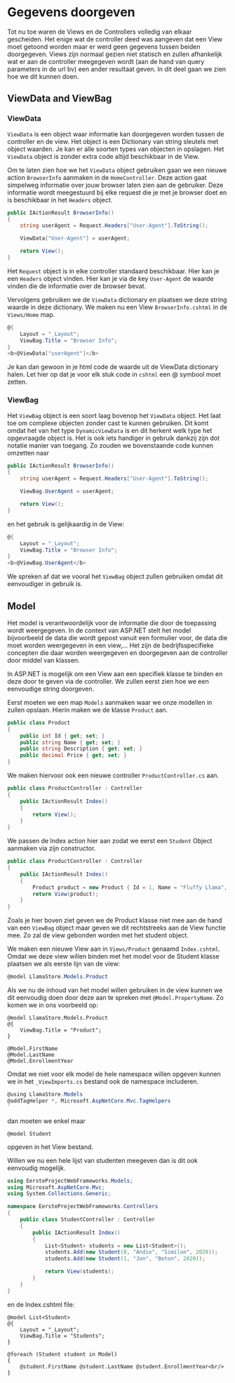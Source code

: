 # Gegevens doorgeven

Tot nu toe waren de Views en de Controllers volledig van elkaar gescheiden. Het enige wat de controller deed was aangeven dat een View moet getoond worden maar er werd geen gegevens tussen beiden doorgegeven. Views zijn normaal gezien niet statisch en zullen afhankelijk wat er aan de controller meegegeven wordt \(aan de hand van query parameters in de url bv\) een ander resultaat geven. In dit deel gaan we zien hoe we dit kunnen doen.

## ViewData and ViewBag

### ViewData

`ViewData` is een object waar informatie kan doorgegeven worden tussen de controller en de view. Het object is een Dictionary van string sleutels met object waarden. Je kan er alle soorten types van objecten in opslagen. Het `ViewData` object is zonder extra code altijd beschikbaar in de View.

Om te laten zien hoe we het `ViewData` object gebruiken gaan we een nieuwe action `BrowserInfo` aanmaken in de `HomeController`. Deze action gaat simpelweg informatie over jouw browser laten zien aan de gebruiker. Deze informatie wordt meegestuurd bij elke request die je met je browser doet en is beschikbaar in het `Headers` object.

```csharp
public IActionResult BrowserInfo()
{
    string userAgent = Request.Headers["User-Agent"].ToString();

    ViewData["User-Agent"] = userAgent;

    return View();
}
```

Het `Request` object is in elke controller standaard beschikbaar. Hier kan je een `Headers` object vinden. Hier kan je via de key `User-Agent` de waarde vinden die de informatie over de browser bevat.

Vervolgens gebruiken we de `ViewData` dictionary en plaatsen we deze string waarde in deze dictionary. We maken nu een View `BrowserInfo.cshtml` in de `Views/Home` map.

```csharp
@{
    Layout = "_Layout";
    ViewBag.Title = "Browser Info";
}
<b>@ViewData["userAgent"]</b>
```

Je kan dan gewoon in je html code de waarde uit de ViewData dictionary halen. Let hier op dat je voor elk stuk code in `cshtml` een @ symbool moet zetten.

### ViewBag

Het `ViewBag` object is een soort laag bovenop het `ViewData` object. Het laat toe om complexe objecten zonder cast te kunnen gebruiken. Dit komt omdat het van het type `DynamicViewData` is en dit herkent welk type het opgevraagde object is. Het is ook iets handiger in gebruik dankzij zijn dot notatie manier van toegang. Zo zouden we bovenstaande code kunnen omzetten naar

```csharp
public IActionResult BrowserInfo()
{
    string userAgent = Request.Headers["User-Agent"].ToString();

    ViewBag.UserAgent = userAgent;

    return View();
}
```

en het gebruik is gelijkaardig in de View:

```csharp
@{
    Layout = "_Layout";
    ViewBag.Title = "Browser Info";
}
<b>@ViewBag.UserAgent</b>
```

We spreken af dat we vooral het `ViewBag` object zullen gebruiken omdat dit eenvoudiger in gebruik is.

## Model

Het model is verantwoordelijk voor de informatie die door de toepassing wordt weergegeven. In de context van ASP.NET stelt het model bijvoorbeeld de data die wordt gepost vanuit een formulier voor, de data die moet worden weergegeven in een view,... Het zijn de bedrijfsspecifieke concepten die daar worden weergegeven en doorgegeven aan de controller door middel van klassen.

In ASP.NET is mogelijk om een View aan een specifiek klasse te binden en deze door te geven via de controller. We zullen eerst zien hoe we een eenvoudige string doorgeven.

Eerst moeten we een map `Models` aanmaken waar we onze modellen in zullen opslaan. Hierin maken we de klasse `Product` aan.

```csharp
public class Product
{
    public int Id { get; set; }
    public string Name { get; set; }
    public string Description { get; set; }
    public decimal Price { get; set; }
}
```

We maken hiervoor ook een nieuwe controller `ProductController.cs` aan.

```csharp
public class ProductController : Controller
{
    public IActionResult Index()
    {
        return View();
    }
}
```

We passen de Index action hier aan zodat we eerst een `Student` Object aanmaken via zijn constructor.

```csharp
public class ProductController : Controller
{
    public IActionResult Index()
    {
        Product product = new Product { Id = 1, Name = "Fluffy Llama", Description = "A fluffy llama that is very nice for small children", Price = 13.99M };
        return View(product);
    }
}
```

Zoals je hier boven ziet geven we de Product klasse niet mee aan de hand van een `ViewBag` object maar geven we dit rechtstreeks aan de View functie mee. Zo zal de view gebonden worden met het student object.

We maken een nieuwe View aan in `Views/Product` genaamd `Index.cshtml`. Omdat we deze view willen binden met het model voor de Student klasse plaatsen we als eerste lijn van de view:

```csharp
@model LlamaStore.Models.Product
```

Als we nu de inhoud van het model willen gebruiken in de view kunnen we dit eenvoudig doen door deze aan te spreken met `@Model.PropertyName`. Zo komen we in ons voorbeeld op:

```markup
@model LlamaStore.Models.Product
@{
    ViewBag.Title = "Product";
}

@Model.FirstName
@Model.LastName
@Model.EnrollmentYear
```

Omdat we niet voor elk model de hele namespace willen opgeven kunnen we in het `_ViewImports.cs` bestand ook de namespace includeren.

```csharp
@using LlamaStore.Models
@addTagHelper *, Microsoft.AspNetCore.Mvc.TagHelpers
`
```

dan moeten we enkel maar

```text
@model Student
```

opgeven in het View bestand.

Willen we nu een hele lijst van studenten meegeven dan is dit ook eenvoudig mogelijk.

```csharp
using EersteProjectWebFrameworks.Models;
using Microsoft.AspNetCore.Mvc;
using System.Collections.Generic;

namespace EersteProjectWebFrameworks.Controllers
{
    public class StudentController : Controller
    {
        public IActionResult Index()
        {
            List<Student> students = new List<Student>();
            students.Add(new Student(0, "Andie", "Similon", 2020));
            students.Add(new Student(1, "Jon", "Beton", 2020));

            return View(students);
        }
    }
}
```

en de Index.cshtml file:

```markup
@model List<Student>
@{
    Layout = "_Layout";
    ViewBag.Title = "Students";
}

@foreach (Student student in Model)
{
    @student.FirstName @student.LastName @student.EnrollmentYear<br/>
}
```



